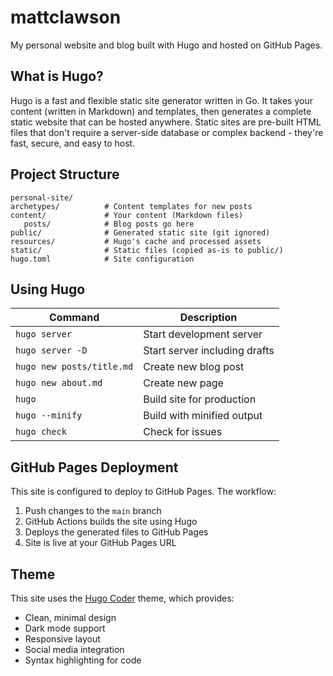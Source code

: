 # mattclawson
My personal website and blog built with Hugo and hosted on GitHub Pages.

## What is Hugo?
Hugo is a fast and flexible static site generator written in Go. It takes your content (written in Markdown) and templates, then generates a complete static website that can be hosted anywhere. Static sites are pre-built HTML files that don't require a server-side database or complex backend - they're fast, secure, and easy to host.

## Project Structure
```
personal-site/
archetypes/          # Content templates for new posts
content/             # Your content (Markdown files)
   posts/            # Blog posts go here
public/              # Generated static site (git ignored)
resources/           # Hugo's cache and processed assets
static/              # Static files (copied as-is to public/)
hugo.toml            # Site configuration
```

## Using Hugo

| Command | Description |
|---------|-------------|
| `hugo server` | Start development server |
| `hugo server -D` | Start server including drafts |
| `hugo new posts/title.md` | Create new blog post |
| `hugo new about.md` | Create new page |
| `hugo` | Build site for production |
| `hugo --minify` | Build with minified output |
| `hugo check` | Check for issues |


## GitHub Pages Deployment

This site is configured to deploy to GitHub Pages. The workflow:

1. Push changes to the `main` branch
2. GitHub Actions builds the site using Hugo
3. Deploys the generated files to GitHub Pages
4. Site is live at your GitHub Pages URL

## Theme
This site uses the [Hugo Coder](https://github.com/luizdepra/hugo-coder) theme, which provides:
- Clean, minimal design
- Dark mode support
- Responsive layout
- Social media integration
- Syntax highlighting for code

